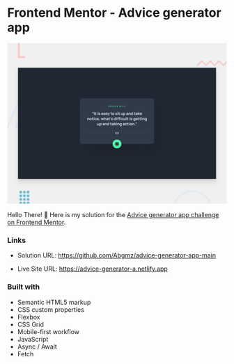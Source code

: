 # Frontend Mentor - Advice generator app

![Design preview for the Advice generator app coding challenge](./design/desktop-preview.jpg)

Hello There! 👋 Here is my solution for the [Advice generator app challenge on Frontend Mentor](https://www.frontendmentor.io/challenges/advice-generator-app-QdUG-13db).


### Links

- Solution URL: <a href="https://github.com/Abgmz/advice-generator-app-main" target="_blank">https://github.com/Abgmz/advice-generator-app-main</a>

- Live Site URL: <a href="https://advice-generator-a.netlify.app" target="_blank">https://advice-generator-a.netlify.app</a>

### Built with

- Semantic HTML5 markup
- CSS custom properties
- Flexbox
- CSS Grid
- Mobile-first workflow
- JavaScript
- Async / Await
- Fetch
